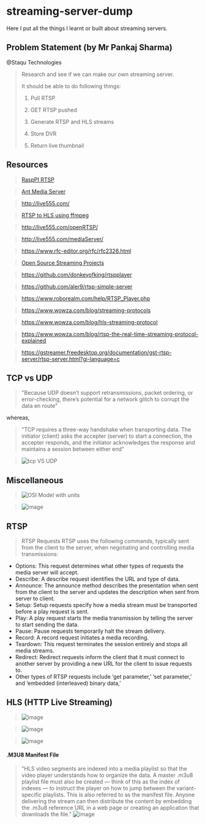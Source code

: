 # streaming-server-dump

Here I put all the things I learnt or built about streaming servers.


## Problem Statement (by Mr Pankaj Sharma)
@Staqu Technologies

> Research and see if we can make our own streaming server.
> 
> It should be able to do following things:
> 
> 1. Pull RTSP
> 
> 2. GET RTSP pushed
> 
> 3. Generate RTSP and HLS streams
> 
> 4. Store DVR
> 
> 5. Return live thumbnail


## Resources

> [RaspPI RTSP](https://www.youtube.com/watch?v=y-ipR_4oFFY)

> [Ant Media Server](https://www.youtube.com/watch?v=rNhkJSe8wwE)

> http://live555.com/

> [RTSP to HLS using ffmpeg](https://medium.com/androvideo/convert-rtsp-to-hls-using-ffmpeg-2fe2cdf3a0de)

> http://live555.com/openRTSP/

> http://live555.com/mediaServer/

> https://www.rfc-editor.org/rfc/rfc2326.html

> [Open Source Streaming Projects](https://awesomeopensource.com/projects/video-streaming)

> https://github.com/donkeyofking/rtspplayer

> https://github.com/aler9/rtsp-simple-server

> https://www.roborealm.com/help/RTSP_Player.php

> https://www.wowza.com/blog/streaming-protocols

> https://www.wowza.com/blog/hls-streaming-protocol

> https://www.wowza.com/blog/rtsp-the-real-time-streaming-protocol-explained

> https://gstreamer.freedesktop.org/documentation/gst-rtsp-server/rtsp-server.html?gi-language=c


## TCP vs UDP

> "Because UDP doesn’t support retransmissions, packet ordering, or error-checking, there’s potential for a network glitch to corrupt the data en route"

whereas,

> "TCP requires a three-way handshake when transporting data. The initiator (client) asks the accepter (server) to start a connection, the accepter responds, and the initiator acknowledges the response and maintains a session between either end"

> ![tcp VS UDP](https://user-images.githubusercontent.com/38424838/184505080-66984f98-c0ea-40ee-b6e6-481e92f79475.png)


## Miscellaneous

> ![OSI Model with units](https://user-images.githubusercontent.com/38424838/184504861-4932db92-ebce-40c1-94ab-b37326bb0c59.png)

> ![image](https://user-images.githubusercontent.com/38424838/184505293-99fcf542-4dd5-471b-a699-4c7386af1e9f.png)


## RTSP

> RTSP Requests
RTSP uses the following commands, typically sent from the client to the server, when negotiating and controlling media transmissions:

* Options: This request determines what other types of requests the media server will accept.
* Describe: A describe request identifies the URL and type of data.
* Announce: The announce method describes the presentation when sent from the client to the server and updates the description when sent from server to client.
* Setup: Setup requests specify how a media stream must be transported before a play request is sent.
* Play: A play request starts the media transmission by telling the server to start sending the data.
* Pause: Pause requests temporarily halt the stream delivery.
* Record: A record request initiates a media recording.
* Teardown: This request terminates the session entirely and stops all media streams.
* Redirect: Redirect requests inform the client that it must connect to another server by providing a new URL for the client to issue requests to.
* Other types of RTSP requests include ‘get parameter,’ ‘set parameter,’ and ’embedded (interleaved) binary data,’


## HLS (HTTP Live Streaming)

> ![image](https://user-images.githubusercontent.com/38424838/184507758-54a0cbec-c2ce-4afb-b016-a23eff499633.png)

> ![image](https://user-images.githubusercontent.com/38424838/184507821-6f68501b-c3d8-4c04-be0a-087959792ac9.png)

> ![image](https://user-images.githubusercontent.com/38424838/184507829-41ffacd4-7676-4d04-93d8-850c0d1cbe4b.png)

#### .M3U8 Manifest File
> "HLS video segments are indexed into a media playlist so that the video player understands how to organize the data. A master .m3u8 playlist file must also be created — think of this as the index of indexes — to instruct the player on how to jump between the variant-specific playlists. This is also referred to as the manifest file. Anyone delivering the stream can then distribute the content by embedding the .m3u8 reference URL in a web page or creating an application that downloads the file."
![image](https://user-images.githubusercontent.com/38424838/184507889-0fff0af0-67dc-4e5c-917e-2784e7d03e65.png)

